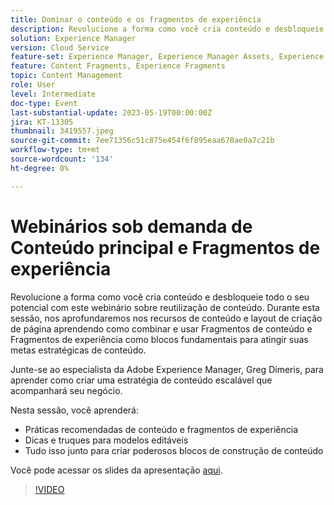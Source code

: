 ```yaml
---
title: Dominar o conteúdo e os fragmentos de experiência
description: Revolucione a forma como você cria conteúdo e desbloqueie todo o seu potencial com este webinário sobre reutilização de conteúdo.
solution: Experience Manager
version: Cloud Service
feature-set: Experience Manager, Experience Manager Assets, Experience Manager Sites
feature: Content Fragments, Experience Fragments
topic: Content Management
role: User
level: Intermediate
doc-type: Event
last-substantial-update: 2023-05-19T00:00:00Z
jira: KT-13305
thumbnail: 3419557.jpeg
source-git-commit: 7ee71356c51c875e454f6f895eaa678ae0a7c21b
workflow-type: tm+mt
source-wordcount: '134'
ht-degree: 0%

---
```



# Webinários sob demanda de Conteúdo principal e Fragmentos de experiência

Revolucione a forma como você cria conteúdo e desbloqueie todo o seu potencial com este webinário sobre reutilização de conteúdo. Durante esta sessão, nos aprofundaremos nos recursos de conteúdo e layout de criação de página aprendendo como combinar e usar Fragmentos de conteúdo e Fragmentos de experiência como blocos fundamentais para atingir suas metas estratégicas de conteúdo.

Junte-se ao especialista da Adobe Experience Manager, Greg Dimeris, para aprender como criar uma estratégia de conteúdo escalável que acompanhará seu negócio.

Nesta sessão, você aprenderá:

* Práticas recomendadas de conteúdo e fragmentos de experiência
* Dicas e truques para modelos editáveis
* Tudo isso junto para criar poderosos blocos de construção de conteúdo

Você pode acessar os slides da apresentação [aqui](../../assets/experience-manager/may2023/mastering-content-and-experience-fragments/AEM_Content_fragments_and_Experience_Fragments_Webinar_Session_Final.pdf).

>[!VIDEO](https://video.tv.adobe.com/v/3419557/?learn=on)
